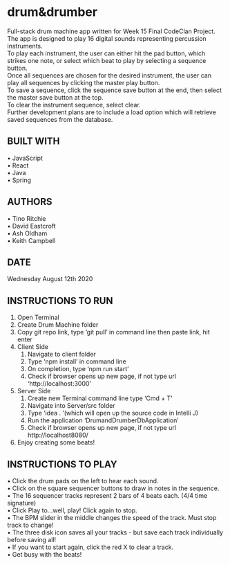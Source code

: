 # drum&drumber

Full-stack drum machine app written for Week 15 Final CodeClan Project.  
The app is designed to play 16 digital sounds representing percussion instruments.  
To play each instrument, the user can either hit the pad button, which strikes one note, or select which beat to play by selecting a sequence button.  
Once all sequences are chosen for the desired instrument, the user can play all sequences by clicking the master play button.  
To save a sequence, click the sequence save button at the end, then select the master save button at the top.  
To clear the instrument sequence, select clear.  
Further development plans are to include a load option which will retrieve saved sequences from the database.  

## BUILT WITH
• JavaScript   
• React  
• Java  
• Spring

## AUTHORS
• Tino Ritchie  
• David Eastcroft  
• Ash Oldham  
• Keith Campbell  

## DATE
Wednesday August 12th 2020

## INSTRUCTIONS TO RUN
1. Open Terminal
2. Create Drum Machine folder
3. Copy git repo link, type ‘git pull’ in command line then paste  link, hit enter
4. Client Side
	1. Navigate to client folder
	2. Type ‘npm install’ in command line
	3. On completion, type ‘npm run start’
	4. Check if browser opens up new page, if not type url ‘http://localhost:3000’
5. Server Side
	1. Create new Terminal command line type ‘Cmd + T’
	2. Navigate into Server/src folder
	3. Type ‘idea . ’(which will open up the source code in Intelli J)
	4. Run the application ‘DrumandDrumberDbApplication’
	5. Check if browser opens up new page, if not type url http://localhost8080/
6. Enjoy creating some beats!

## INSTRUCTIONS TO PLAY
• Click the drum pads on the left to hear each sound.  
• Click on the square sequencer buttons to draw in notes in the sequence.  
• The 16 sequencer tracks represent 2 bars of 4 beats each. (4/4 time signature)  
• Click Play to...well, play! Click again to stop.  
• The BPM slider in the middle changes the speed of the track. Must stop track to change!  
• The three disk icon saves all your tracks - but save each track individually before saving all!  
• If you want to start again, click the red X to clear a track.  
• Get busy with the beats!

